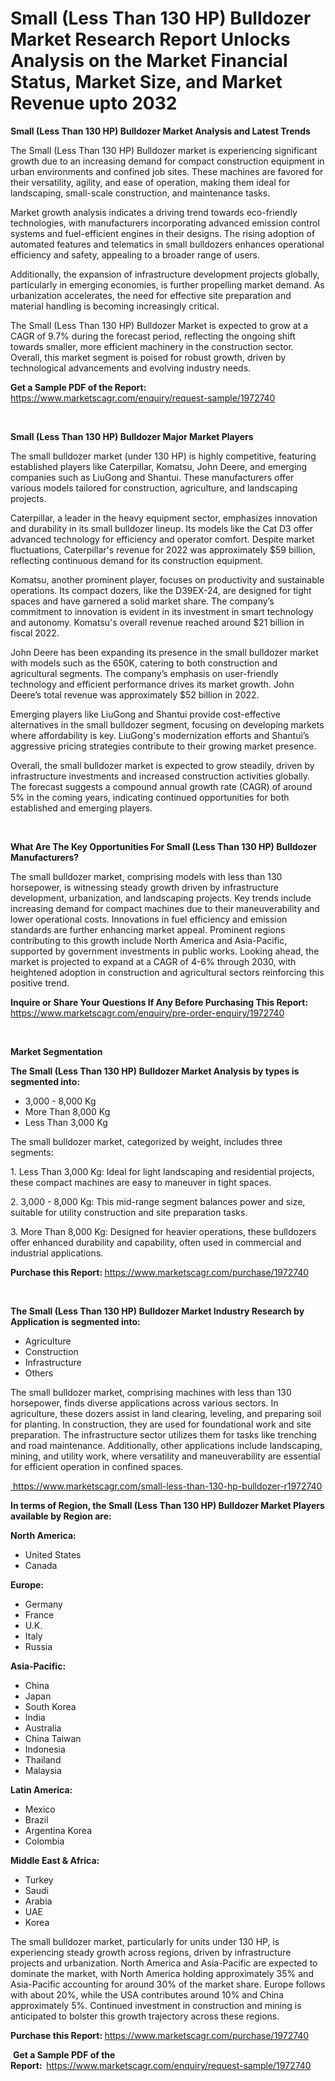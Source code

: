 <p><h1>Small (Less Than 130 HP) Bulldozer Market Research Report Unlocks Analysis on the Market Financial Status, Market Size, and Market Revenue upto 2032</h1></p><p><strong>Small (Less Than 130 HP) Bulldozer Market Analysis and Latest Trends</strong></p>
<p><p>The Small (Less Than 130 HP) Bulldozer market is experiencing significant growth due to an increasing demand for compact construction equipment in urban environments and confined job sites. These machines are favored for their versatility, agility, and ease of operation, making them ideal for landscaping, small-scale construction, and maintenance tasks. </p><p>Market growth analysis indicates a driving trend towards eco-friendly technologies, with manufacturers incorporating advanced emission control systems and fuel-efficient engines in their designs. The rising adoption of automated features and telematics in small bulldozers enhances operational efficiency and safety, appealing to a broader range of users. </p><p>Additionally, the expansion of infrastructure development projects globally, particularly in emerging economies, is further propelling market demand. As urbanization accelerates, the need for effective site preparation and material handling is becoming increasingly critical. </p><p>The Small (Less Than 130 HP) Bulldozer Market is expected to grow at a CAGR of 9.7% during the forecast period, reflecting the ongoing shift towards smaller, more efficient machinery in the construction sector. Overall, this market segment is poised for robust growth, driven by technological advancements and evolving industry needs.</p></p>
<p><strong>Get a Sample PDF of the Report:&nbsp;</strong> <a href="https://www.marketscagr.com/enquiry/request-sample/1972740?utm_campaign=3098&utm_medium=2&utm_source=Github&utm_content=ia&utm_term=12042025&utm_id=small-less-than-130-hp-bulldozer">https://www.marketscagr.com/enquiry/request-sample/1972740</a></p>
<p>&nbsp;</p>
<p><strong>Small (Less Than 130 HP) Bulldozer Major Market Players</strong></p>
<p><p>The small bulldozer market (under 130 HP) is highly competitive, featuring established players like Caterpillar, Komatsu, John Deere, and emerging companies such as LiuGong and Shantui. These manufacturers offer various models tailored for construction, agriculture, and landscaping projects.</p><p>Caterpillar, a leader in the heavy equipment sector, emphasizes innovation and durability in its small bulldozer lineup. Its models like the Cat D3 offer advanced technology for efficiency and operator comfort. Despite market fluctuations, Caterpillar's revenue for 2022 was approximately $59 billion, reflecting continuous demand for its construction equipment.</p><p>Komatsu, another prominent player, focuses on productivity and sustainable operations. Its compact dozers, like the D39EX-24, are designed for tight spaces and have garnered a solid market share. The company’s commitment to innovation is evident in its investment in smart technology and autonomy. Komatsu's overall revenue reached around $21 billion in fiscal 2022.</p><p>John Deere has been expanding its presence in the small bulldozer market with models such as the 650K, catering to both construction and agricultural segments. The company’s emphasis on user-friendly technology and efficient performance drives its market growth. John Deere’s total revenue was approximately $52 billion in 2022.</p><p>Emerging players like LiuGong and Shantui provide cost-effective alternatives in the small bulldozer segment, focusing on developing markets where affordability is key. LiuGong's modernization efforts and Shantui’s aggressive pricing strategies contribute to their growing market presence.</p><p>Overall, the small bulldozer market is expected to grow steadily, driven by infrastructure investments and increased construction activities globally. The forecast suggests a compound annual growth rate (CAGR) of around 5% in the coming years, indicating continued opportunities for both established and emerging players.</p></p>
<p>&nbsp;</p>
<p><strong>What Are The Key Opportunities For Small (Less Than 130 HP) Bulldozer Manufacturers?</strong></p>
<p><p>The small bulldozer market, comprising models with less than 130 horsepower, is witnessing steady growth driven by infrastructure development, urbanization, and landscaping projects. Key trends include increasing demand for compact machines due to their maneuverability and lower operational costs. Innovations in fuel efficiency and emission standards are further enhancing market appeal. Prominent regions contributing to this growth include North America and Asia-Pacific, supported by government investments in public works. Looking ahead, the market is projected to expand at a CAGR of 4-6% through 2030, with heightened adoption in construction and agricultural sectors reinforcing this positive trend.</p></p>
<p><strong>Inquire or Share Your Questions If Any Before Purchasing This Report:</strong> <a href="https://www.marketscagr.com/enquiry/pre-order-enquiry/1972740?utm_campaign=3098&utm_medium=2&utm_source=Github&utm_content=ia&utm_term=12042025&utm_id=small-less-than-130-hp-bulldozer">https://www.marketscagr.com/enquiry/pre-order-enquiry/1972740</a></p>
<p>&nbsp;</p>
<p><strong>Market Segmentation</strong></p>
<p><strong>The Small (Less Than 130 HP) Bulldozer Market Analysis by types is segmented into:</strong></p>
<p><ul><li>3,000 - 8,000 Kg</li><li>More Than 8,000 Kg</li><li>Less Than 3,000 Kg</li></ul></p>
<p><p>The small bulldozer market, categorized by weight, includes three segments: </p><p>1. Less Than 3,000 Kg: Ideal for light landscaping and residential projects, these compact machines are easy to maneuver in tight spaces.</p><p>  </p><p>2. 3,000 - 8,000 Kg: This mid-range segment balances power and size, suitable for utility construction and site preparation tasks.</p><p>3. More Than 8,000 Kg: Designed for heavier operations, these bulldozers offer enhanced durability and capability, often used in commercial and industrial applications.</p></p>
<p><strong>Purchase this Report:&nbsp;</strong><a href="https://www.marketscagr.com/purchase/1972740?utm_campaign=3098&utm_medium=2&utm_source=Github&utm_content=ia&utm_term=12042025&utm_id=small-less-than-130-hp-bulldozer">https://www.marketscagr.com/purchase/1972740</a></p>
<p>&nbsp;</p>
<p><strong>The Small (Less Than 130 HP) Bulldozer Market Industry Research by Application is segmented into:</strong></p>
<p><ul><li>Agriculture</li><li>Construction</li><li>Infrastructure</li><li>Others</li></ul></p>
<p><p>The small bulldozer market, comprising machines with less than 130 horsepower, finds diverse applications across various sectors. In agriculture, these dozers assist in land clearing, leveling, and preparing soil for planting. In construction, they are used for foundational work and site preparation. The infrastructure sector utilizes them for tasks like trenching and road maintenance. Additionally, other applications include landscaping, mining, and utility work, where versatility and maneuverability are essential for efficient operation in confined spaces.</p></p>
<p><a href="https://www.marketscagr.com/small-less-than-130-hp-bulldozer-r1972740?utm_campaign=3098&utm_medium=2&utm_source=Github&utm_content=ia&utm_term=12042025&utm_id=small-less-than-130-hp-bulldozer">&nbsp;https://www.marketscagr.com/small-less-than-130-hp-bulldozer-r1972740</a></p>
<p><strong>In terms of Region, the Small (Less Than 130 HP) Bulldozer Market Players available by Region are:</strong></p>
<p>
    <p> <strong> North America: </strong>
        <ul>
            <li>United States</li>
            <li>Canada</li>
        </ul>
        </p> 
    <p> <strong> Europe: </strong>
        <ul>
            <li>Germany</li>
            <li>France</li>
            <li>U.K.</li>
            <li>Italy</li>
            <li>Russia</li>
        </ul>
        </p> 
    <p> <strong> Asia-Pacific: </strong>
        <ul>
            <li>China</li>
            <li>Japan</li>
            <li>South Korea</li>
            <li>India</li>
            <li>Australia</li>
            <li>China Taiwan</li>
            <li>Indonesia</li>
            <li>Thailand</li>
            <li>Malaysia</li>
        </ul>
        </p> 
    <p> <strong> Latin America: </strong>
        <ul>
            <li>Mexico</li>
            <li>Brazil</li>
            <li>Argentina Korea</li>
            <li>Colombia</li>
        </ul>
        </p> 
    <p> <strong> Middle East & Africa: </strong>
        <ul>
            <li>Turkey</li>
            <li>Saudi</li>
            <li>Arabia</li>
            <li>UAE</li>
            <li>Korea</li>
        </ul>
    </p>
    </p>
<p><p>The small bulldozer market, particularly for units under 130 HP, is experiencing steady growth across regions, driven by infrastructure projects and urbanization. North America and Asia-Pacific are expected to dominate the market, with North America holding approximately 35% and Asia-Pacific accounting for around 30% of the market share. Europe follows with about 20%, while the USA contributes around 10% and China approximately 5%. Continued investment in construction and mining is anticipated to bolster this growth trajectory across these regions.</p></p>
<p><strong>Purchase this Report: </strong><a href="https://www.marketscagr.com/purchase/1972740?utm_campaign=3098&utm_medium=2&utm_source=Github&utm_content=ia&utm_term=12042025&utm_id=small-less-than-130-hp-bulldozer">https://www.marketscagr.com/purchase/1972740</a></p>
<p>&nbsp;<strong>Get a Sample PDF of the Report:&nbsp;&nbsp;</strong><a href="https://www.marketscagr.com/enquiry/request-sample/1972740?utm_campaign=3098&utm_medium=2&utm_source=Github&utm_content=ia&utm_term=12042025&utm_id=small-less-than-130-hp-bulldozer">https://www.marketscagr.com/enquiry/request-sample/1972740</a></p>
<p><strong></strong></p>
<p><p></p><p></p><p></p></p>